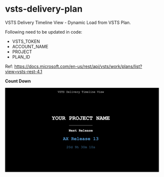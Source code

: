 # vsts-delivery-plan
VSTS Delivery Timeline View - Dynamic Load from VSTS Plan.

Following need to be updated in code:

- VSTS_TOKEN
- ACCOUNT_NAME
- PROJECT
- PLAN_ID

Ref: https://docs.microsoft.com/en-us/rest/api/vsts/work/plans/list?view=vsts-rest-4.1

**Count Down**

![Full screen](plan-countdown.png)
